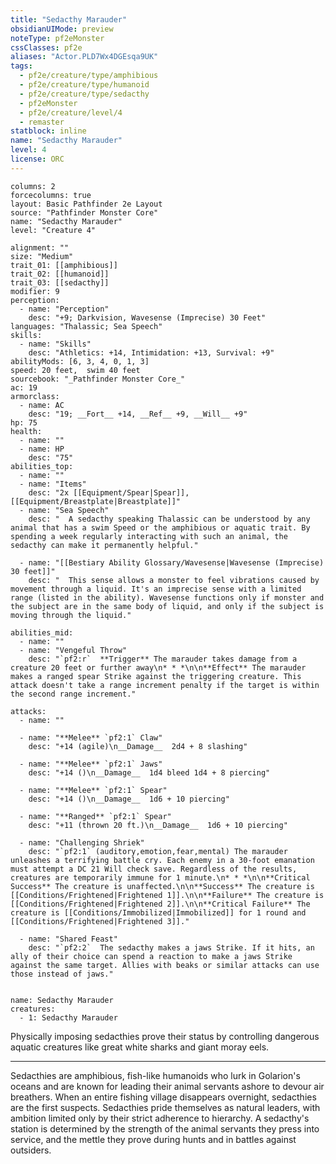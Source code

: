 ```yaml
---
title: "Sedacthy Marauder"
obsidianUIMode: preview
noteType: pf2eMonster
cssClasses: pf2e
aliases: "Actor.PLD7Wx4DGEsqa9UK" 
tags:
  - pf2e/creature/type/amphibious
  - pf2e/creature/type/humanoid
  - pf2e/creature/type/sedacthy
  - pf2eMonster
  - pf2e/creature/level/4
  - remaster
statblock: inline
name: "Sedacthy Marauder"
level: 4
license: ORC
---
```


```statblock
columns: 2
forcecolumns: true
layout: Basic Pathfinder 2e Layout
source: "Pathfinder Monster Core"
name: "Sedacthy Marauder"
level: "Creature 4"

alignment: ""
size: "Medium"
trait_01: [[amphibious]]
trait_02: [[humanoid]]
trait_03: [[sedacthy]]
modifier: 9
perception:
  - name: "Perception"
    desc: "+9; Darkvision, Wavesense (Imprecise) 30 Feet"
languages: "Thalassic; Sea Speech"
skills:
  - name: "Skills"
    desc: "Athletics: +14, Intimidation: +13, Survival: +9"
abilityMods: [6, 3, 4, 0, 1, 3]
speed: 20 feet,  swim 40 feet
sourcebook: "_Pathfinder Monster Core_"
ac: 19
armorclass:
  - name: AC
    desc: "19; __Fort__ +14, __Ref__ +9, __Will__ +9"
hp: 75
health:
  - name: ""
  - name: HP
    desc: "75"
abilities_top:
  - name: ""
  - name: "Items"
    desc: "2x [[Equipment/Spear|Spear]], [[Equipment/Breastplate|Breastplate]]"
  - name: "Sea Speech"
    desc: "  A sedacthy speaking Thalassic can be understood by any animal that has a swim Speed or the amphibious or aquatic trait. By spending a week regularly interacting with such an animal, the sedacthy can make it permanently helpful."

  - name: "[[Bestiary Ability Glossary/Wavesense|Wavesense (Imprecise) 30 feet]]"
    desc: "  This sense allows a monster to feel vibrations caused by movement through a liquid. It's an imprecise sense with a limited range (listed in the ability). Wavesense functions only if monster and the subject are in the same body of liquid, and only if the subject is moving through the liquid."

abilities_mid:
  - name: ""
  - name: "Vengeful Throw"
    desc: "`pf2:r`  **Trigger** The marauder takes damage from a creature 20 feet or further away\n* * *\n\n**Effect** The marauder makes a ranged spear Strike against the triggering creature. This attack doesn't take a range increment penalty if the target is within the second range increment."

attacks:
  - name: ""

  - name: "**Melee** `pf2:1` Claw"
    desc: "+14 (agile)\n__Damage__  2d4 + 8 slashing"

  - name: "**Melee** `pf2:1` Jaws"
    desc: "+14 ()\n__Damage__  1d4 bleed 1d4 + 8 piercing"

  - name: "**Melee** `pf2:1` Spear"
    desc: "+14 ()\n__Damage__  1d6 + 10 piercing"

  - name: "**Ranged** `pf2:1` Spear"
    desc: "+11 (thrown 20 ft.)\n__Damage__  1d6 + 10 piercing"

  - name: "Challenging Shriek"
    desc: "`pf2:1` (auditory,emotion,fear,mental) The marauder unleashes a terrifying battle cry. Each enemy in a 30-foot emanation must attempt a DC 21 Will check save. Regardless of the results, creatures are temporarily immune for 1 minute.\n* * *\n\n**Critical Success** The creature is unaffected.\n\n**Success** The creature is [[Conditions/Frightened|Frightened 1]].\n\n**Failure** The creature is [[Conditions/Frightened|Frightened 2]].\n\n**Critical Failure** The creature is [[Conditions/Immobilized|Immobilized]] for 1 round and [[Conditions/Frightened|Frightened 3]]."

  - name: "Shared Feast"
    desc: "`pf2:2`  The sedacthy makes a jaws Strike. If it hits, an ally of their choice can spend a reaction to make a jaws Strike against the same target. Allies with beaks or similar attacks can use those instead of jaws."
 
```

```encounter-table
name: Sedacthy Marauder
creatures:
  - 1: Sedacthy Marauder
```



Physically imposing sedacthies prove their status by controlling dangerous aquatic creatures like great white sharks and giant moray eels.

* * *

Sedacthies are amphibious, fish-like humanoids who lurk in Golarion's oceans and are known for leading their animal servants ashore to devour air breathers. When an entire fishing village disappears overnight, sedacthies are the first suspects. Sedacthies pride themselves as natural leaders, with ambition limited only by their strict adherence to hierarchy. A sedacthy's station is determined by the strength of the animal servants they press into service, and the mettle they prove during hunts and in battles against outsiders.
